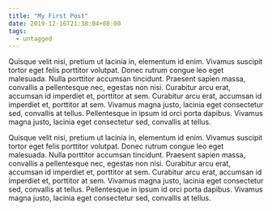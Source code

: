 ```yaml
---
title: "My First Post"
date: 2019-12-16T21:38:04+08:00
tags: 
  - untagged
---
```


Quisque velit nisi, pretium ut lacinia in, elementum id enim. Vivamus suscipit tortor eget felis porttitor 
volutpat. Donec rutrum congue leo eget malesuada. Nulla porttitor accumsan tincidunt. Praesent sapien 
massa, convallis a pellentesque nec, egestas non nisi. Curabitur arcu erat, accumsan id imperdiet et, 
porttitor at sem. Curabitur arcu erat, accumsan id imperdiet et, porttitor at sem. Vivamus magna justo,
lacinia eget consectetur sed, convallis at tellus. Pellentesque in ipsum id orci porta dapibus. Vivamus 
magna justo, lacinia eget consectetur sed, convallis at tellus. 

Quisque velit nisi, pretium ut lacinia in, elementum id enim. Vivamus suscipit tortor eget felis porttitor 
volutpat. Donec rutrum congue leo eget malesuada. Nulla porttitor accumsan tincidunt. Praesent sapien 
massa, convallis a pellentesque nec, egestas non nisi. Curabitur arcu erat, accumsan id imperdiet et, 
porttitor at sem. Curabitur arcu erat, accumsan id imperdiet et, porttitor at sem. Vivamus magna justo,
lacinia eget consectetur sed, convallis at tellus. Pellentesque in ipsum id orci porta dapibus. Vivamus 
magna justo, lacinia eget consectetur sed, convallis at tellus. 